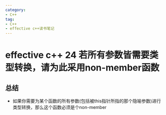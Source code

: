 ```yaml
---
category: 
- C++
tag:
- C++
- effective c++读书笔记
---
```


# effective c++ 24 若所有参数皆需要类型转换，请为此采用non-member函数


## 总结
- 如果你需要为某个函数的所有参数(包括被this指针所指的那个隐喻参数)进行类型转换，那么这个函数必须是个non-member